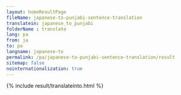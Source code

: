 ```yaml
---
layout: homeResultPage
fileName: japanese-to-punjabi-sentence-translation
translatein: japanese_to_punjabi
folderName : translate
lang: pa
from: ja
to: pa
langname: japanese-to
permalink: /pa/japanese-to-punjabi-sentence-translation/result
sitemap: false
nointernationalization: true
---
```

{% include result/translateinto.html %}

<script src="/js/result/translation.js" data-foldername="{{page.folderName}}" data-lang="{{page.lang}}"></script>
